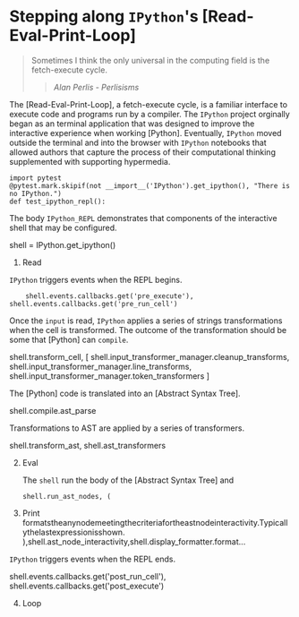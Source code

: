 # Stepping along `IPython`'s [Read-Eval-Print-Loop]

> Sometimes I think the only universal in the computing field is the fetch-execute cycle.
>
> > _Alan Perlis - Perlisisms_

The [Read-Eval-Print-Loop], a fetch-execute cycle, is a familiar interface to execute code and
programs run by a compiler. The `IPython` project orginally began as an
terminal application that was designed to improve the interactive experience
when working [Python]. Eventually, `IPython` moved outside the terminal and
into the browser with `IPython` notebooks that allowed authors that capture
the process of their computational thinking supplemented with supporting
hypermedia.

    import pytest
    @pytest.mark.skipif(not __import__('IPython').get_ipython(), "There is no IPython.")
    def test_ipython_repl():

The body `IPython_REPL` demonstrates that components of the interactive shell that may be configured.

shell = IPython.get_ipython()

1. Read

`IPython` triggers events when the REPL begins.

        shell.events.callbacks.get('pre_execute'), shell.events.callbacks.get('pre_run_cell')

Once the `input` is read, `IPython` applies a series of strings transformations when the cell is transformed.
The outcome of the transformation should be some that [Python] can `compile`.

shell.transform_cell, [
shell.input_transformer_manager.cleanup_transforms,
shell.input_transformer_manager.line_transforms,
shell.input_transformer_manager.token_transformers
]

The [Python] code is translated into an [Abstract Syntax Tree].

shell.compile.ast_parse

Transformations to AST are applied by a series of transformers.

shell.transform_ast, shell.ast_transformers

2.  Eval

    The `shell` run the body of the [Abstract Syntax Tree] and

        shell.run_ast_nodes, (

3.  Print
    formatstheanynodemeetingthecriteriafortheastnodeinteractivity.Typicallythelastexpressionisshown.  
    ),shell.ast_node_interactivity,shell.display_formatter.format...

`IPython` triggers events when the REPL ends.

shell.events.callbacks.get('post_run_cell'), shell.events.callbacks.get('post_execute')

4. Loop
